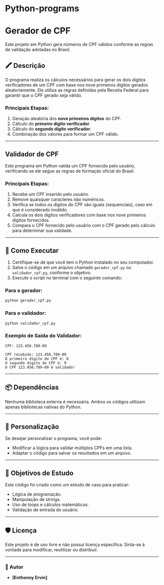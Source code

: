 # Python-programs

# Gerador de CPF

Este projeto em Python gera números de CPF válidos conforme as regras de validação adotadas no Brasil.

## 🖍 Descrição
O programa realiza os cálculos necessários para gerar os dois dígitos verificadores de um CPF com base nos nove primeiros dígitos gerados aleatoriamente. Ele utiliza as regras definidas pela Receita Federal para garantir que o CPF gerado seja válido.

### Principais Etapas:
1. Geração aleatória dos **nove primeiros dígitos** do CPF.
2. Cálculo do **primeiro dígito verificador**.
3. Cálculo do **segundo dígito verificador**.
4. Combinação dos valores para formar um CPF válido.

---

## Validador de CPF

Este programa em Python valida um CPF fornecido pelo usuário, verificando se ele segue as regras de formação oficial do Brasil.

### Principais Etapas:
1. Recebe um CPF inserido pelo usuário.
2. Remove quaisquer caracteres não numéricos.
3. Verifica se todos os dígitos do CPF são iguais (sequenciais), caso em que é considerado inválido.
4. Calcula os dois dígitos verificadores com base nos nove primeiros dígitos fornecidos.
5. Compara o CPF fornecido pelo usuário com o CPF gerado pelo cálculo para determinar sua validade.

---

## 🚀 Como Executar

1. Certifique-se de que você tem o Python instalado no seu computador.
2. Salve o código em um arquivo chamado `gerador_cpf.py` ou `validador_cpf.py`, conforme o objetivo.
3. Execute o script no terminal com o seguinte comando:

### Para o gerador:
```bash
python gerador_cpf.py
```

### Para o validador:
```bash
python validador_cpf.py
```

### Exemplo de Saída do Validador:

```text
CPF: 123.456.789-09

CPF recebido: 123.456.789-09
O primeiro dígito do CPF é: 0
O segundo dígito do CPF é: 9
O CPF 123.456.789-09 é validado!
```

---

## 📦 Dependências

Nenhuma biblioteca externa é necessária. Ambos os códigos utilizam apenas bibliotecas nativas do Python.

---

## 🔧 Personalização
Se desejar personalizar o programa, você pode:
- Modificar a lógica para validar múltiplos CPFs em uma lista.
- Adaptar o código para salvar os resultados em um arquivo.

---

## 📌 Objetivos de Estudo

Este código foi criado como um estudo de caso para praticar:
- Lógica de programação.
- Manipulação de strings.
- Uso de loops e cálculos matemáticos.
- Validação de entrada do usuário.

---

## 🛡️ Licença

Este projeto é de uso livre e não possui licença específica. Sinta-se à vontade para modificar, reutilizar ou distribuir.

---

### 🌟 Autor
- **[Enthonny Ervin]**
